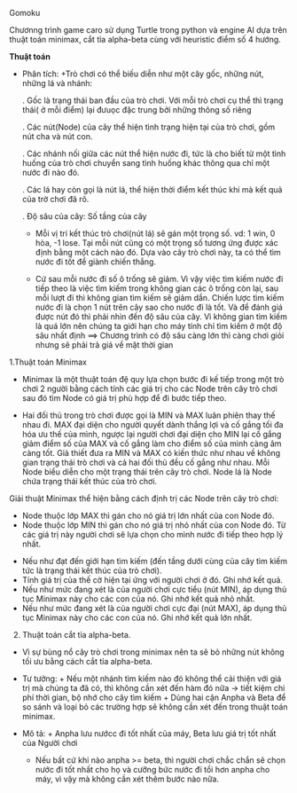Gomoku

Chươnng trình game caro sử dụng  Turtle trong python và engine AI dựa trên thuật toán minimax, cắt tỉa alpha-beta cùng với heuristic điểm số 4 hướng.

**Thuật toán**

- Phân tích: 
   +Trò chơi có thể biếu diễn như một cây gốc, những nút, những lá và nhánh:
   
   	. Gốc là trạng thái ban đầu của trò chơi. Với mỗi trò chơi cụ thể thì trạng thái( ở mỗi điểm) lại đưuọc đặc trung bởi những     	thông số riêng
	
	. Các nút(Node) của cây thể hiện tình trạng hiện tại của trò chơi, gồm nút cha và nút con.
	
	. Các nhánh nối giữa các nút thể hiện nước đi, tức là cho biết từ một tình huống của trò chơi chuyển sang tình huống khác thông 	qua chỉ một nước đi nào đó.
	
	. Các lá hay còn gọi là nút lá, thể hiện thời điểm kết thúc khi mà kết quả của trờ chơi đã rõ.
	
	. Độ sâu của cây: Số tầng của cây
	
   + Mỗi vị trí kết thúc trò chơi(nút lá) sẽ gán một trọng số. vd: 1 win, 0 hòa, -1 lose. Tại mỗi nút cũng có một trọng số tương ứng được xác định bằng một cách nào đó. Dựa vào cây trò chơi này, ta có thể tìm nước đi tốt để giành chiến thắng.
	
   + Cứ sau mỗi nước đi số ô trống sẽ giảm. Vì vậy việc tìm kiếm nước đi tiếp theo là việc tìm kiếm trong không gian các ô trống còn lại, sau mỗi lượt đi thì không gian tìm kiếm sẽ giảm dần.
   Chiến lược tìm kiếm nước đi là chọn 1 nút trên cây sao cho nước đi là tốt. Và để đánh giá được nút đó thì phải nhìn đến độ sâu của cây. Vì không gian tìm kiếm là quá lớn nên chúng ta giới hạn cho máy tính chỉ tìm kiếm ở một độ sâu nhất định 
   ==> Chương trình có độ sâu càng lớn thì càng chơi giỏi nhưng sẽ phải trả giá về mặt thời gian

1.Thuật toán Minimax

- Minimax là một thuật toán đệ quy lựa chọn bước đi kế tiếp trong một trò chơi 2 người bằng cách tính các giá trị cho các Node trên cây trò chơi sau đó tìm Node có giá trị phù hợp để đi bước tiếp theo.

- Hai đối thủ trong trò chơi được gọi là MIN và MAX luân phiên thay thế nhau đi. MAX đại diện cho người quyết dành thắng lợi và cố gắng tối đa hóa ưu thế của mình, ngược lại người chơi đại diện cho MIN lại cố gắng giảm điểm số của MAX và cố gắng làm cho điểm số của mình càng âm càng tốt. Giả thiết đưa ra MIN và MAX có kiến thức như nhau về không gian trạng thái trò chơi và cả hai đối thủ đều cố gắng như nhau.
Mỗi Node biểu diễn cho một trạng thái trên cây trò chơi. Node lá là Node chứa trạng thái kết thúc của trò chơi.

Giải thuật Minimax thể hiện bằng cách định trị các Node trên cây trò chơi:

+ Node thuộc lớp MAX thì gán cho nó giá trị lớn nhất của con Node đó.
+ Node thuộc lớp MIN thì gán cho nó giá trị nhỏ nhất của con Node đó.
Từ các giá trị này người chơi sẽ lựa chọn cho mình nước đi tiếp theo hợp lý nhất.
- Nếu như đạt đến giới hạn tìm kiếm (đến tầng dưới cùng của cây tìm kiếm tức là trạng thái kết thúc của trò chơi).
- Tính giá trị của thế cờ hiện tại ứng với người chơi ở đó. Ghi nhớ kết quả.
- Nếu như mức đang xét là của người chơi cực tiểu (nút MIN), áp dụng thủ tục Minimax này cho các con của nó. Ghi nhớ kết quả nhỏ nhất.
- Nếu như mức đang xét là của người chơi cực đại (nút MAX), áp dụng thủ tục Minimax này cho các con của nó. Ghi nhớ kết quả lớn nhất.
2. Thuật toán cắt tỉa alpha-beta.

- Vì sự bùng nổ cây trò chơi trong minimax nên ta sẽ bỏ những nút không tối ưu bằng cách cắt tỉa alpha-beta.

- Tư tưởng: + Nếu một nhánh tìm kiếm nào đó không thể cải thiện với giá trị mà chúng ta đã có, thì không cần xét đến hàm đó nữa -> tiết kiệm chi phí thời gian, bộ nhớ cho cây tìm kiếm
		 + Dùng hai cận Anpha và Beta để so sánh và loại bỏ các trường hợp sẽ không cần xét đến trong thuật toán minimax.	

- Mô tả: + Anpha lưu nướcc đi tốt nhất của máy, Beta lưu giá trị tốt nhất của Người chơi
	 + Nếu bất cứ khi nào anpha >= beta, thì người chơi chắc chắn sẽ chọn nước đi tốt nhất cho họ và cưỡng bức nước đi tồi hơn anpha cho máy, vì vậy mà không cần xét thêm bước nào nữa.

